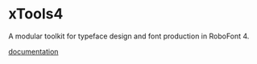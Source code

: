 xTools4
=======

A modular toolkit for typeface design and font production in RoboFont 4.

[documentation](http://gferreira.github.io/xTools4/)